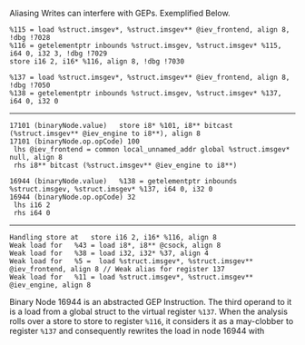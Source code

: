 Aliasing Writes can interfere with GEPs.
Exemplified Below.

```
%115 = load %struct.imsgev*, %struct.imsgev** @iev_frontend, align 8, !dbg !7028
%116 = getelementptr inbounds %struct.imsgev, %struct.imsgev* %115, i64 0, i32 3, !dbg !7029
store i16 2, i16* %116, align 8, !dbg !7030

%137 = load %struct.imsgev*, %struct.imsgev** @iev_frontend, align 8, !dbg !7050
%138 = getelementptr inbounds %struct.imsgev, %struct.imsgev* %137, i64 0, i32 0
```
---------------------------------------
```
17101 (binaryNode.value)   store i8* %101, i8** bitcast (%struct.imsgev** @iev_engine to i8**), align 8
17101 (binaryNode.op.opCode) 100
 lhs @iev_frontend = common local_unnamed_addr global %struct.imsgev* null, align 8
 rhs i8** bitcast (%struct.imsgev** @iev_engine to i8**)

16944 (binaryNode.value)   %138 = getelementptr inbounds %struct.imsgev, %struct.imsgev* %137, i64 0, i32 0
16944 (binaryNode.op.opCode) 32
 lhs i16 2
 rhs i64 0
```
----------------------------------------
```
Handling store at   store i16 2, i16* %116, align 8
Weak load for   %43 = load i8*, i8** @csock, align 8
Weak load for   %38 = load i32, i32* %37, align 4
Weak load for   %5 =  load %struct.imsgev*, %struct.imsgev** @iev_frontend, align 8 // Weak alias for register 137
Weak load for   %11 = load %struct.imsgev*, %struct.imsgev** @iev_engine, align 8
```

Binary Node 16944 is an abstracted GEP Instruction. The third operand to it is a load from a global struct to the virtual register `%137`. 
When the analysis rolls over a store to store to register `%116`, it considers it as a may-clobber to register `%137` and consequently rewrites the load in node 16944 with 
